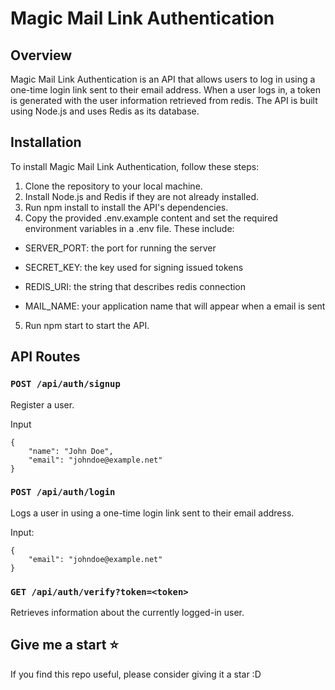 # Magic Mail Link Authentication

## Overview
Magic Mail Link Authentication is an API that allows users to log in using a one-time login link sent to their email address. When a user logs in, a token is generated with the user information retrieved from redis. The API is built using Node.js and uses Redis as its database.

## Installation
To install Magic Mail Link Authentication, follow these steps:

1. Clone the repository to your local machine.
2. Install Node.js and Redis if they are not already installed.
3. Run npm install to install the API's dependencies.
4. Copy the provided .env.example content and set the required environment variables in a .env file. These include:

- SERVER_PORT: the port for running the server

- SECRET_KEY: the key used for signing issued tokens

- REDIS_URI: the string that describes redis connection

- MAIL_NAME: your application name that will appear when a email is sent

5. Run npm start to start the API.


## API Routes

### `POST /api/auth/signup`
Register a user.

Input
```
{
    "name": "John Doe",
    "email": "johndoe@example.net" 
}
```
### `POST /api/auth/login`
Logs a user in using a one-time login link sent to their email address.

Input:
```
{
    "email": "johndoe@example.net" 
}
```

### `GET /api/auth/verify?token=<token>`
Retrieves information about the currently logged-in user.

## Give me a start ⭐️
If you find this repo useful, please consider giving it a star :D
